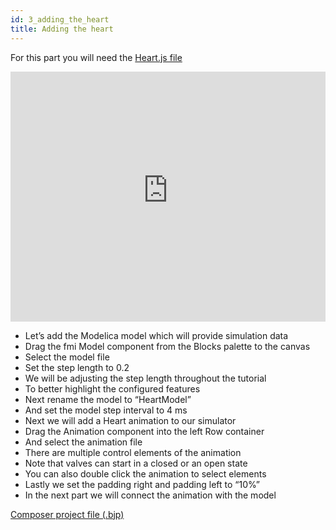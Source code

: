```yaml
---
id: 3_adding_the_heart
title: Adding the heart
---
```


For this part you will need the <a href="../examples/pvloops/Heart.js" download>Heart.js file</a>

<iframe src="https://www.youtube-nocookie.com/embed/Huofn7gwGm0" frameBorder="0" width="100%" height="400px" allow="accelerometer; autoplay; encrypted-media; gyroscope; picture-in-picture" allowFullScreen></iframe>


* Let’s add the Modelica model which will provide simulation data
* Drag the fmi Model component from the Blocks palette to the canvas
* Select the model file
* Set the step length to 0.2
* We will be adjusting the step length throughout the tutorial
* To better highlight the configured features
* Next rename the model to “HeartModel”
* And set the model step interval to 4 ms
* Next we will add a Heart animation to our simulator
* Drag the Animation component into the left Row container
* And select the animation file
* There are multiple control elements of the animation
* Note that valves can start in a closed or an open state
* You can also double click the animation to select elements
* Lastly we set the padding right and padding left to “10%”
* In the next part we will connect the animation with the model

[Composer project file (.bjp)](../examples/pvloops/2.bjp)
